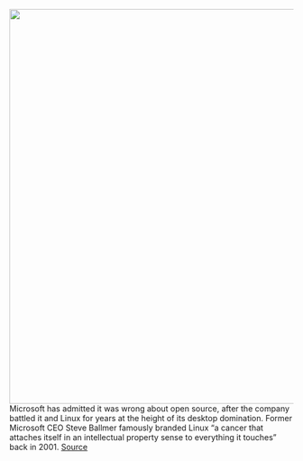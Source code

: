 <img src='https://cdn.vox-cdn.com/thumbor/iZSvShyJqie29pxkImUlmXLvLNw=/0x0:2040x1360/1200x800/filters:focal(857x517:1183x843)/cdn.vox-cdn.com/uploads/chorus_image/image/66810307/acastro_180226_0001.5.jpg' width='700px' /><br/>
Microsoft has admitted it was wrong about open source, after the company battled it and Linux for years at the height of its desktop domination. Former Microsoft CEO Steve Ballmer famously branded Linux “a cancer that attaches itself in an intellectual property sense to everything it touches” back in 2001.
<a href='https://www.theverge.com/2020/5/18/21262103/microsoft-open-source-linux-history-wrong-statement'> Source <a/>